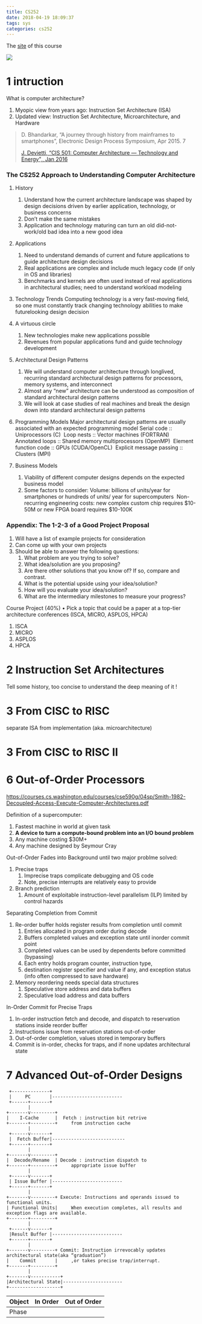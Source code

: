 ```yaml
---
title: CS252
date: 2018-04-19 18:09:37
tags: sys
categories: cs252
---
```


The [site](https://inst.eecs.berkeley.edu/~cs252/sp17/) of this course

![](./lecture/1.png)


# 1 intruction
What is computer architecture? 
1. Myopic view from years ago: Instruction Set Architecture (ISA) 
2. Updated view: Instruction Set Architecture, Microarchitecture, and Hardware

> D. Bhandarkar, “A journey through history from mainframes to smartphones”, Electronic Design Process Symposium, Apr 2015. 7
>
> [J. Devietti, “CIS 501: Computer Architecture — Technology and Energy”,, Jan 2016](http://www.cis.upenn.edu/~cis371/18sp/)


### The CS252 Approach to Understanding Computer Architecture
1. History
    1. Understand how the current architecture landscape was shaped by design decisions driven by earlier application, technology, or business concerns
    2. Don’t make the same mistakes
    3. Application and technology maturing can turn an old did-not-work/old bad idea into a new good idea

2. Applications
    1. Need to understand demands of current and future applications to guide architecture design decisions
    2. Real applications are complex and include much legacy code (if only in OS and libraries)
    3. Benchmarks and kernels are often used instead of real applications in architectural studies; need to understand workload modeling

3. Technology Trends
Computing technology is a very fast-moving field, so one must
constantly track changing technology abilities to make futurelooking design decision

4. A virtuous circle
    1. New technologies make new applications possible
    2. Revenues from popular applications fund and guide technology development

5. Architectural Design Patterns
    1. We will understand computer architecture through longlived, recurring standard architectural design patterns
for processors, memory systems, and interconnect
    2. Almost any “new” architecture can be understood as
composition of standard architectural design patterns
    3. We will look at case studies of real machines and break
the design down into standard architectural design patterns

6. Programming Models
Major architectural design patterns are usually
associated with an expected programming model
Serial code :: Uniprocessors (C) 
Loop nests :: Vector machines (FORTRAN) 
Annotated loops :: Shared memory multiprocessors
(OpenMP) 
Element function code :: GPUs (CUDA/OpenCL) 
Explicit message passing :: Clusters (MPI)

7. Business Models 
    1. Viability of different computer designs depends on the
expected business model
    2. Some factors to consider: Volume: billions of units/year for smartphones or hundreds of units/ year for supercomputers 
Non-recurring engineering costs: new complex custom
chip requires $10-50M or new FPGA board requires $10-100K

### Appendix: The 1-2-3 of a Good Project Proposal
1. Will have a list of example projects for consideration
2. Can come up with your own projects
3. Should be able to answer the following questions: 
    1. What problem are you trying to solve? 
    2. What idea/solution are you proposing? 
    3. Are there other solutions that you know of? If so, compare and contrast. 
    4. What is the potential upside using your idea/solution? 
    5. How will you evaluate your idea/solution? 
    6. What are the intermediary milestones to measure your progress?

Course Project (40%)
• Pick a topic that could be a paper at a top-tier architecture conferences (ISCA, MICRO, ASPLOS, HPCA)
1. ISCA
2. MICRO
3. ASPLOS
4. HPCA

# 2 Instruction Set Architectures
Tell some history, too concise to understand the deep meaning of it !

# 3 From CISC to RISC
separate ISA from implementation (aka. microarchitecture)

# 3 From CISC to RISC II

# 6 Out-of-Order Processors
https://courses.cs.washington.edu/courses/cse590g/04sp/Smith-1982-Decoupled-Access-Execute-Computer-Architectures.pdf

Definition of	a supercomputer:
1. Fastest machine	in	world	at	given	task
1. **A device	to	turn	a	compute-bound	problem	into	an	 I/O	bound	problem**
1. Any machine	costing	$30M+
1. Any machine	designed	by	Seymour	Cray

Out-of-Order Fades into Background until two major problme solved:
1. Precise traps
    1. Imprecise	traps	complicate	debugging	and	OS	code
    2. Note,	precise	interrupts	are	relatively	easy	to	provide
2. Branch prediction
    1. Amount	of	exploitable	instruction-level	parallelism	(ILP) limited	by	control	hazards

Separating Completion from Commit
1. Re-order	buffer	holds	register	results	from completion	until	commit
    1. Entries	allocated in program order during decode
    1. Buffers	completed values and exception state until	inorder	commit	point
    1. Completed values can	be	used by	dependents	before committed (bypassing)
    1. Each	entry holds program	counter, instruction type,	
    1. destination	register specifier and	value if any, and exception	status	(info	often	compressed	to	save	hardware)
2. Memory reordering needs special	data structures
    1. Speculative	store address and data buffers
    2. Speculative	load address and data buffers

In-Order Commit	for	Precise	Traps
1. In-order	instruction	fetch	and	decode,	and	dispatch	to reservation	stations	inside	reorder	buffer
2. Instructions	issue	from	reservation	stations	out-of-order
3. Out-of-order	completion,	values	stored	in	temporary	buffers 
4. Commit	is	in-order,	checks	for	traps,	and	if	none	updates	 architectural	state

# 7 Advanced Out-of-Order Designs

```
 +--------------+
 |     PC       |--------------------------
 +------+-------+                          
        |                                  
+-------v---------+                        
|    I-Cache      |  Fetch : instruction bit retrive
+-------+---------+     from instruction cache
        |
 +------v-------+
 |  Fetch Buffer|---------------------------
 +------+-------+
        |
+-------v---------+
|  Decode/Rename  | Decode : instruction dispatch to
+-------+---------+     appropriate issue buffer
        |
 +------v-------+
 | Issue Buffer |--------------------------
 +------+-------+
        |
+-------v---------+ Execute: Instructions and operands issued to functional	units. 
| Functional Units|     When execution completes, all results and exception	flags are available.
+-------+---------+
        |
 +------v-------+
 |Result Buffer |--------------------------
 +------+-------+
        |
+-------v---------+ Commit:	Instruction	irrevocably	updates	architectural state(aka	“graduation”)
|    Commit       |     ,or takes precise trap/interrupt.
+-------+---------+
        |
+-------v-----------+
|Architectural State|----------------------
+-------------------+
```
| Object | In Order | Out of Order |
|--------|----------|--------------|
| Phase  |
